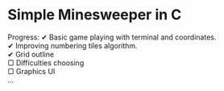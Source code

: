 # Simple Minesweeper in C
Progress:
✔ Basic game playing with terminal and coordinates.<br />
✔ Improving numbering tiles algorithm.<br />
✔ Grid outline<br />
▢ Difficulties choosing<br />
▢ Graphics UI<br />
...<br />
